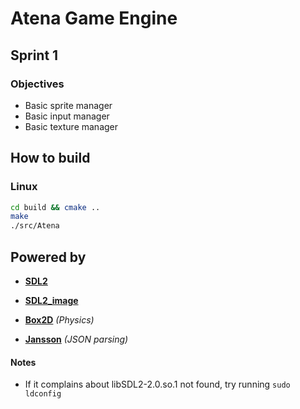 # Atena Game Engine
## Sprint 1
### Objectives
* Basic sprite manager
* Basic input manager
* Basic texture manager

## How to build
### Linux
```bash
cd build && cmake ..
make
./src/Atena
```

## Powered by
* **[SDL2](https://www.libsdl.org/)**

* **[SDL2_image](https://www.libsdl.org/projects/SDL_image/)**

* **[Box2D](http://box2d.org/)** *(Physics)*

* **[Jansson](http://www.digip.org/jansson/)** *(JSON parsing)*

#### Notes
* If it complains about libSDL2-2.0.so.1 not found, try running `sudo ldconfig`
